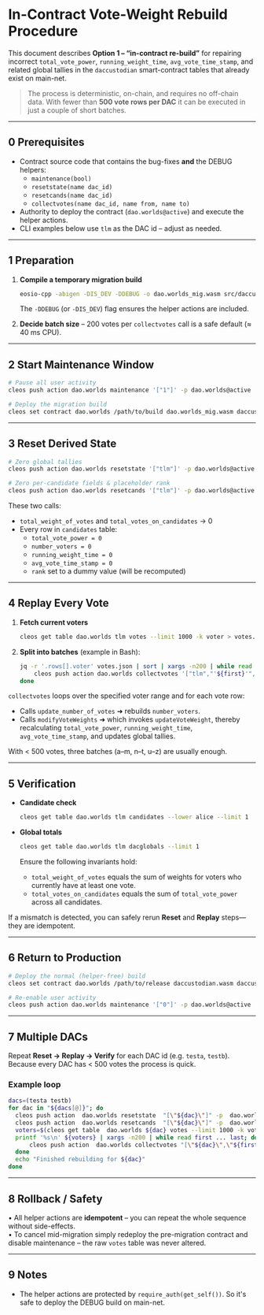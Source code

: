 # In-Contract Vote-Weight Rebuild Procedure

This document describes **Option 1 – “in-contract re-build”** for repairing incorrect `total_vote_power`, `running_weight_time`, `avg_vote_time_stamp`, and related global tallies in the `daccustodian` smart-contract tables that already exist on main-net.

> The process is deterministic, on-chain, and requires no off-chain data. With fewer than **500 vote rows per DAC** it can be executed in just a couple of short batches.

---

## 0 Prerequisites

- Contract source code that contains the bug-fixes **and** the DEBUG helpers:
  - `maintenance(bool)`
  - `resetstate(name dac_id)`
  - `resetcands(name dac_id)`
  - `collectvotes(name dac_id, name from, name to)`
- Authority to deploy the contract (`dao.worlds@active`) and execute the helper actions.
- CLI examples below use `tlm` as the DAC id – adjust as needed.

---

## 1 Preparation

1. **Compile a temporary migration build**

   ```bash
   eosio-cpp -abigen -DIS_DEV -DDEBUG -o dao.worlds_mig.wasm src/daccustodian.cpp
   ```

   The `-DDEBUG` (or `-DIS_DEV`) flag ensures the helper actions are included.

2. **Decide batch size** – 200 votes per `collectvotes` call is a safe default (≈ 40 ms CPU).

---

## 2 Start Maintenance Window

```bash
# Pause all user activity
cleos push action dao.worlds maintenance '["1"]' -p dao.worlds@active

# Deploy the migration build
cleos set contract dao.worlds /path/to/build dao.worlds_mig.wasm daccustodian.abi -p dao.worlds@active
```

---

## 3 Reset Derived State

```bash
# Zero global tallies
cleos push action dao.worlds resetstate '["tlm"]' -p dao.worlds@active

# Zero per-candidate fields & placeholder rank
cleos push action dao.worlds resetcands '["tlm"]' -p dao.worlds@active
```

These two calls:

- `total_weight_of_votes` and `total_votes_on_candidates` → 0
- Every row in `candidates` table:
  - `total_vote_power = 0`
  - `number_voters = 0`
  - `running_weight_time = 0`
  - `avg_vote_time_stamp = 0`
  - `rank` set to a dummy value (will be recomputed)

---

## 4 Replay Every Vote

1. **Fetch current voters**

   ```bash
   cleos get table dao.worlds tlm votes --limit 1000 -k voter > votes.json
   ```

2. **Split into batches** (example in Bash):

   ```bash
   jq -r '.rows[].voter' votes.json | sort | xargs -n200 | while read first ... last; do
       cleos push action dao.worlds collectvotes '["tlm","'${first}'","'${last}'"]' -p dao.worlds@active
   done
   ```

`collectvotes` loops over the specified voter range and for each vote row:

- Calls `update_number_of_votes` ➜ rebuilds `number_voters`.
- Calls `modifyVoteWeights` ➜ which invokes `updateVoteWeight`, thereby recalculating `total_vote_power`, `running_weight_time`, `avg_vote_time_stamp`, and updates global tallies.

With < 500 votes, three batches (a–m, n–t, u–z) are usually enough.

---

## 5 Verification

- **Candidate check**

  ```bash
  cleos get table dao.worlds tlm candidates --lower alice --limit 1
  ```

- **Global totals**

  ```bash
  cleos get table dao.worlds tlm dacglobals --limit 1
  ```

  Ensure the following invariants hold:

  - `total_weight_of_votes` equals the sum of weights for voters who currently have at least one vote.
  - `total_votes_on_candidates` equals the sum of `total_vote_power` across all candidates.

If a mismatch is detected, you can safely rerun **Reset** and **Replay** steps—they are idempotent.

---

## 6 Return to Production

```bash
# Deploy the normal (helper-free) build
cleos set contract dao.worlds /path/to/release daccustodian.wasm daccustodian.abi -p dao.worlds@active

# Re-enable user activity
cleos push action dao.worlds maintenance '["0"]' -p dao.worlds@active
```

---

## 7 Multiple DACs

Repeat **Reset → Replay → Verify** for each DAC id (e.g. `testa`, `testb`). Because every DAC has < 500 votes the process is quick.

### Example loop

```bash
dacs=(testa testb)
for dac in "${dacs[@]}"; do
  cleos push action  dao.worlds resetstate  "[\"${dac}\"]" -p  dao.worlds@active
  cleos push action  dao.worlds resetcands  "[\"${dac}\"]" -p  dao.worlds@active
  voters=$(cleos get table  dao.worlds ${dac} votes --limit 1000 -k voter | jq -r '.rows[].voter' | sort)
  printf '%s\n' ${voters} | xargs -n200 | while read first ... last; do
      cleos push action  dao.worlds collectvotes "[\"${dac}\",\"${first}\",\"${last}\"]" -p  dao.worlds@active
  done
  echo "Finished rebuilding for ${dac}"
done
```

---

## 8 Rollback / Safety

• All helper actions are **idempotent** – you can repeat the whole sequence without side-effects.  
• To cancel mid-migration simply redeploy the pre-migration contract and disable maintenance – the raw `votes` table was never altered.

---

## 9 Notes

- The helper actions are protected by `require_auth(get_self())`. So it's safe to deploy the DEBUG build on main-net.
